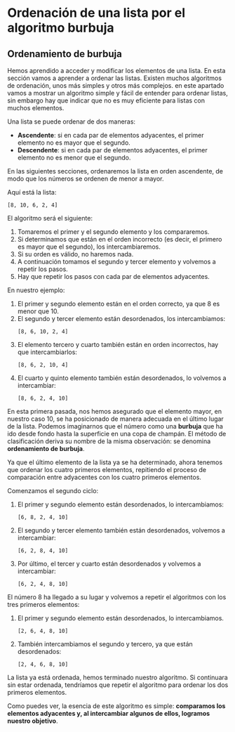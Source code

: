 # Ordenación de una lista por el algoritmo burbuja

## Ordenamiento de burbuja

Hemos aprendido a acceder y modificar los elementos de una lista. En esta sección vamos a aprender a ordenar las listas. Existen muchos algoritmos de ordenación, unos más simples y otros más complejos. en este apartado vamos a mostrar un algoritmo simple y fácil de entender para ordenar listas, sin embargo hay que indicar que no es muy eficiente para listas con muchos elementos.

Una lista se puede ordenar de dos maneras:

* **Ascendente**: si en cada par de elementos adyacentes, el primer elemento no es mayor que el segundo.
* **Descendente**: si en cada par de elementos adyacentes, el primer elemento no es menor que el segundo.

En las siguientes secciones, ordenaremos la lista en orden ascendente, de modo que los números se ordenen de menor a mayor.

Aquí está la lista:

```
[8, 10, 6, 2, 4]
```

El algoritmo será el siguiente:

1. Tomaremos el primer y el segundo elemento y los compararemos.
2. Si determinamos que están en el orden incorrecto (es decir, el primero es mayor que el segundo), los intercambiaremos.
3. Si su orden es válido, no haremos nada. 
4. A continuación tomamos el segundo y tercer elemento y volvemos a repetir los pasos.
5. Hay que repetir los pasos con cada par de elementos adyacentes.

En nuestro ejemplo:

1. El primer y segundo elemento están en el orden correcto, ya que 8 es menor que 10.
2. El segundo y tercer elemento están desordenados, los intercambiamos:
    ```
    [8, 6, 10, 2, 4]
    ```
3. El elemento tercero y cuarto también están en orden incorrectos, hay que intercambiarlos:
    ```
    [8, 6, 2, 10, 4]
    ```
4. El cuarto y quinto elemento también están desordenados, lo volvemos a intercambiar:
    ```
    [8, 6, 2, 4, 10]
    ```

En esta primera pasada, nos hemos asegurado que el elemento mayor, en nuestro caso 10, se ha posicionado de manera adecuada en el último lugar de la lista. Podemos imaginarnos que el número como una **burbuja** que ha ido desde fondo hasta la superficie en una copa de champán. El método de clasificación deriva su nombre de la misma observación: se denomina **ordenamiento de burbuja**.

Ya que el último elemento de la lista ya se ha determinado, ahora tenemos que ordenar los cuatro primeros elementos, repitiendo el proceso de comparación entre adyacentes con los cuatro primeros elementos.

Comenzamos el segundo ciclo:

1. El primer y segundo elemento están desordenados, lo intercambiamos:
    ```
    [6, 8, 2, 4, 10]
    ```
2. El segundo y tercer elemento también están desordenados, volvemos a intercambiar:
    ```
    [6, 2, 8, 4, 10]
    ```
3. Por último, el tercer y cuarto están desordenados y volvemos a intercambiar:
    ```
    [6, 2, 4, 8, 10]
    ```

El número 8 ha llegado a su lugar y volvemos a repetir el algoritmos con los tres primeros elementos:

1. El primer y segundo elemento están desordenados, lo intercambiamos.
    ```
    [2, 6, 4, 8, 10]
    ```
2. También intercambiamos el segundo y tercero, ya que están desordenados:
    ```
    [2, 4, 6, 8, 10]
    ```
La lista ya está ordenada, hemos terminado nuestro algoritmo. Si continuara sin estar ordenada, tendríamos que repetir el algoritmo para ordenar los dos primeros elementos.

Como puedes ver, la esencia de este algoritmo es simple: **comparamos los elementos adyacentes y, al intercambiar algunos de ellos, logramos nuestro objetivo**.

